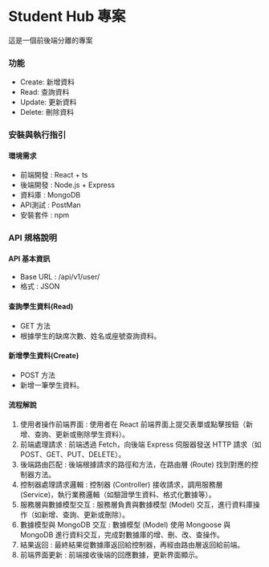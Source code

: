 # Student Hub 專案
這是一個前後端分離的專案

### 功能
* Create: 新增資料
* Read: 查詢資料
* Update: 更新資料
* Delete: 刪除資料

### 安裝與執行指引
#### 環境需求
* 前端開發 : React + ts
* 後端開發 : Node.js + Express
* 資料庫 : MongoDB
* API測試 : PostMan
* 安裝套件 : npm


### API 規格說明
#### API 基本資訊
* Base URL : /api/v1/user/
* 格式 : JSON
#### 查詢學生資料(Read)
* GET 方法
* 根據學生的缺席次數、姓名或座號查詢資料。

#### 新增學生資料(Create)
* POST 方法
*  新增一筆學生資料。


#### 流程解說
1. 使用者操作前端界面 : 使用者在 React 前端界面上提交表單或點擊按鈕（新增、查詢、更新或刪除學生資料）。
2. 前端處理請求 : 前端透過 Fetch，向後端 Express 伺服器發送 HTTP 請求（如 POST、GET、PUT、DELETE）。
3. 後端路由匹配 : 後端根據請求的路徑和方法，在路由層 (Route) 找到對應的控制器方法。
4. 控制器處理請求邏輯 : 控制器 (Controller) 接收請求，調用服務層 (Service)，執行業務邏輯（如驗證學生資料、格式化數據等）。
5. 服務層與數據模型交互 : 服務層負責與數據模型 (Model) 交互，進行資料庫操作（如新增、查詢、更新或刪除）。
6. 數據模型與 MongoDB 交互 : 數據模型 (Model) 使用 Mongoose 與 MongoDB 進行資料交互，完成對數據庫的增、刪、改、查操作。
7. 結果返回 : 最終結果從數據庫返回給控制器，再經由路由層返回給前端。
8. 前端界面更新 : 前端接收後端的回應數據，更新界面顯示。